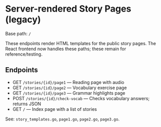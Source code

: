 # Server-rendered Story Pages (legacy)

Base path: `/`

These endpoints render HTML templates for the public story pages. The React frontend now handles these paths; these remain for reference/testing.

## Endpoints

- GET `/stories/{id}/page1` — Reading page with audio
- GET `/stories/{id}/page2` — Vocabulary exercise page
- GET `/stories/{id}/page3` — Grammar highlights page
- POST `/stories/{id}/check-vocab` — Checks vocabulary answers; returns JSON
- GET `/` — Index page with a list of stories

See: `story_templates.go`, `page1.go`, `page2.go`, `page3.go`.
